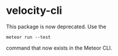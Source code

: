 velocity-cli
============
This package is now deprecated. Use the 

`meteor run --test`

command that now exists in the Meteor CLI.
